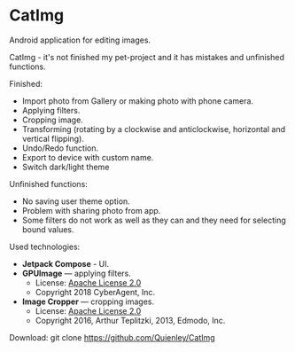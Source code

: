 # CatImg
Android application for editing images.

CatImg - it's not finished my pet-project and it has mistakes and unfinished functions.

Finished:
- Import photo from Gallery or making photo with phone camera.
- Applying filters.
- Cropping image.
- Transforming (rotating by a clockwise and anticlockwise, horizontal and vertical flipping).
- Undo/Redo function.
- Export to device with custom name.
- Switch dark/light theme

Unfinished functions:
- No saving user theme option.
- Problem with sharing photo from app.
- Some filters do not work as well as they can and they need for selecting bound values.

Used technologies:
- **Jetpack Compose** - UI.
- **GPUImage** — applying filters.
    - License: [Apache License 2.0](http://www.apache.org/licenses/LICENSE-2.0)
    - Copyright 2018 CyberAgent, Inc.
- **Image Cropper** — cropping images.
    - License: [Apache License 2.0](http://www.apache.org/licenses/LICENSE-2.0)
    - Copyright 2016, Arthur Teplitzki, 2013, Edmodo, Inc.

Download:
git clone https://github.com/Quienley/CatImg